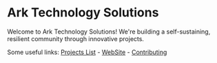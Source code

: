 # Ark Technology Solutions

Welcome to Ark Technology Solutions! We're building a self-sustaining, resilient community through innovative projects.

Some useful links: [Projects List](https://github.com/ark-technology-solutions/projects) - [WebSite](http://ark-technology-solutions.com/) - [Contributing](https://github.com/ark-technology-solutions/projects/blob/main/CONTRIBUTING.md)